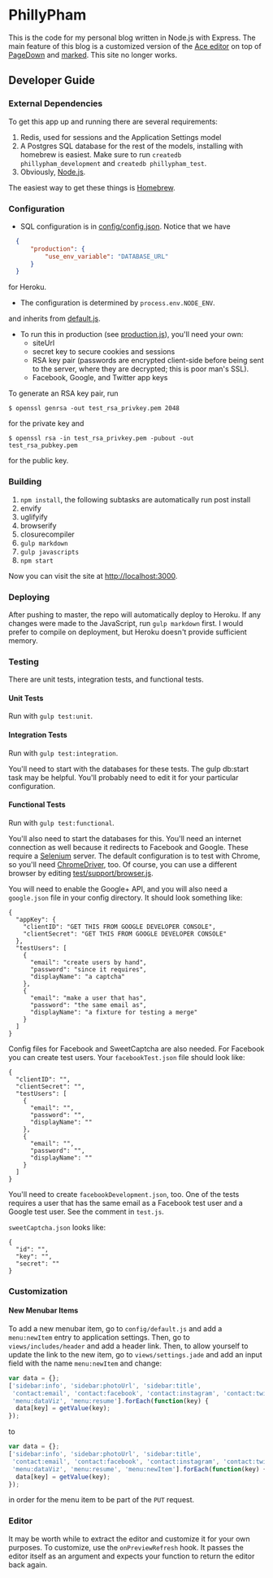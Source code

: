 PhillyPham
===

This is the code for my personal blog written in Node.js with Express. The main feature of this blog is a customized version of the [Ace editor](http://ace.c9.io/) on top of [PageDown](https://code.google.com/p/pagedown/) and [marked](https://github.com/chjj/marked). This site no longer works.

Developer Guide
---

### External Dependencies

To get this app up and running there are several requirements:
1. Redis, used for sessions and the Application Settings model
2. A Postgres SQL database for the rest of the models, installing with homebrew is easiest. Make sure to run `createdb phillypham_development` and `createdb phillypham_test`.
3. Obviously, [Node.js](https://nodejs.org/).

The easiest way to get these things is [Homebrew](http://brew.sh/). 

### Configuration

- SQL configuration is in [config/config.json](https://github.com/ppham27/phillypham/blob/master/config/config.json). Notice that we have
```json
  {
      "production": {
          "use_env_variable": "DATABASE_URL"
      }
  }
```
for Heroku.
- The configuration is determined by `process.env.NODE_ENV`.

and inherits from [default.js](https://github.com/ppham27/phillypham/blob/master/config/default.js).
- To run this in production (see [production.js](https://github.com/ppham27/phillypham/blob/master/config/production.js)), you'll need your own:
  - siteUrl
  - secret key to secure cookies and sessions
  - RSA key pair (passwords are encrypted client-side before being sent to the server, where they are decrypted; this is poor man's SSL).
  - Facebook, Google, and Twitter app keys

To generate an RSA key pair, run 
```
$ openssl genrsa -out test_rsa_privkey.pem 2048 
```
for the private key and
```
$ openssl rsa -in test_rsa_privkey.pem -pubout -out test_rsa_pubkey.pem
```
for the public key.

### Building

1. `npm install`, the following subtasks are automatically run post install
  1. envify
  2. uglifyify
  3. browserify
  4. closurecompiler
2. `gulp markdown`
3. `gulp javascripts`
4. `npm start`

Now you can visit the site at [http://localhost:3000](http://localhost:3000).

### Deploying

After pushing to master, the repo will automatically deploy to Heroku. 
If any changes were made to the JavaScript, run `gulp markdown` first. 
I would prefer to compile on deployment, but Heroku doesn't provide sufficient memory.

### Testing

There are unit tests, integration tests, and functional tests.

#### Unit Tests

Run with `gulp test:unit`.


#### Integration Tests

Run with `gulp test:integration`.


You'll need to start with the databases for these tests. The gulp db:start task may be helpful. You'll probably need to edit it for your particular configuration.

#### Functional Tests

Run with `gulp test:functional`.

You'll also need to start the databases for this. You'll need an internet connection as well because it redirects to Facebook and Google. These require a [Selenium](http://www.seleniumhq.org/) server. The default configuration is to test with Chrome, so you'll need [ChromeDriver](https://sites.google.com/a/chromium.org/chromedriver/), too. Of course, you can use a different browser by editing [test/support/browser.js](https://github.com/ppham27/phillypham/blob/master/test/support/browser.js). 

You will need to enable the Google+ API, and you will also need a `google.json` file in your config directory. It should look something like:

```
{
  "appKey": {
    "clientID": "GET THIS FROM GOOGLE DEVELOPER CONSOLE",
    "clientSecret": "GET THIS FROM GOOGLE DEVELOPER CONSOLE"
  },
  "testUsers": [
    {
      "email": "create users by hand",
      "password": "since it requires",
      "displayName": "a captcha"
    },
    {
      "email": "make a user that has",
      "password": "the same email as",
      "displayName": "a fixture for testing a merge"
    }
  ]
}
```

Config files for Facebook and SweetCaptcha are also needed. For Facebook you can create test users. Your `facebookTest.json` file should look like:
```
{
  "clientID": "",
  "clientSecret": "",
  "testUsers": [
    {
      "email": "",
      "password": "",
      "displayName": ""
    },
    {
      "email": "",
      "password": "",
      "displayName": ""
    }
  ]
}
```
You'll need to create `facebookDevelopment.json`, too. One of the tests requires a user that has the same email as a Facebook test user and a Google test user. See the comment in `test.js`.

`sweetCaptcha.json` looks like:
```
{
  "id": "",
  "key": "",
  "secret": ""
}
```

### Customization

#### New Menubar Items

To add a new menubar item, go to `config/default.js` and add a `menu:newItem` entry to application settings. Then, go to `views/includes/header` and add a header link. Then, to allow yourself to update the link to the new item, go to `views/settings.jade` and add an input field with the name `menu:newItem` and change:
```javascript
var data = {};
['sidebar:info', 'sidebar:photoUrl', 'sidebar:title',
 'contact:email', 'contact:facebook', 'contact:instagram', 'contact:twitter',
 'menu:dataViz', 'menu:resume'].forEach(function(key) {
  data[key] = getValue(key);
});
```
to
```javascript
var data = {};
['sidebar:info', 'sidebar:photoUrl', 'sidebar:title',
 'contact:email', 'contact:facebook', 'contact:instagram', 'contact:twitter',
 'menu:dataViz', 'menu:resume', 'menu:newItem'].forEach(function(key) {
  data[key] = getValue(key);
});
```
in order for the menu item to be part of the `PUT` request.

### Editor

It may be worth while to extract the editor and customize it for your own purposes. To customize, use the `onPreviewRefresh` hook. It passes the editor itself as an argument and expects your function to return the editor back again.
